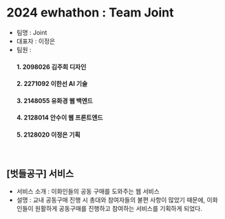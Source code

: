 # 2024 ewhathon : Team Joint

- 팀명 : Joint
- 대표자 : 이정은
- 팀원 :
  #### 1. 2098026 김주희 디자인
  #### 2. 2271092 이한선 AI 기술
  #### 3. 2148055 유화경 웹 백엔드
  #### 4. 2128014 안수이 웹 프론트엔드
  #### 5. 2128020 이정은 기획

<br>

## [벗들공구] 서비스
- 서비스 소개 : 이화인들의 공동 구매를 도와주는 웹 서비스
- 설명 : 교내 공동구매 진행 시 총대와 참여자들의 불편 사항이 많았기 때문에, 이화인들이 원활하게 공동구매를 진행하고 참여하는 서비스를 기획하게 되었다. 
